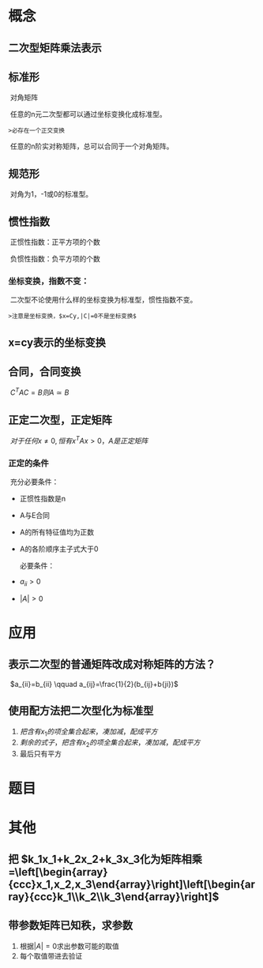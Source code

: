 # 概念

## 二次型矩阵乘法表示

## 标准形

​	对角矩阵

​	任意的n元二次型都可以通过坐标变换化成标准型。

	>必存在一个正交变换

​	任意的n阶实对称矩阵，总可以合同于一个对角矩阵。

## 规范形

​	对角为1，-1或0的标准型。

## 惯性指数 

​	正惯性指数：正平方项的个数

​	负惯性指数：负平方项的个数

### 	坐标变换，指数不变：

​		二次型不论使用什么样的坐标变换为标准型，惯性指数不变。

	>注意是坐标变换，$x=Cy,|C|=0不是坐标变换$

## x=cy表示的坐标变换

## 合同，合同变换

​	$C^TAC=B则A\simeq B$

## 正定二次型，正定矩阵

​	$对于任何x\neq0,恒有x^TAx>0，A是正定矩阵$

### 正定的条件

​	充分必要条件：

- 正惯性指数是n
- A与E合同
- A的所有特征值均为正数
- A的各阶顺序主子式大于0

  ​必要条件：

- $a_{ii}>0$
- $|A|>0$

# 应用

## 表示二次型的普通矩阵改成对称矩阵的方法？

​	$a_{ii}=b_{ii} \qquad a_{ij}=\frac{1}{2}(b_{ij}+b{ji})$

## 使用配方法把二次型化为标准型

1. $把含有x_1的项全集合起来，凑加减，配成平方$
2. $剩余的式子，把含有x_2的项全集合起来，凑加减，配成平方$
3. 最后只有平方

# 题目

# 其他

## 把 $k_1x_1+k_2x_2+k_3x_3化为矩阵相乘=\left[\begin{array}{ccc}x_1,x_2,x_3\end{array}\right]\left[\begin{array}{ccc}k_1\\k_2\\k_3\end{array}\right]$

## 带参数矩阵已知秩，求参数

1. 根据$|A|=0$求出参数可能的取值
2. 每个取值带进去验证 